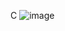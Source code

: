 C
![image](https://user-images.githubusercontent.com/99272066/232893309-fb47c5ef-eb9d-455a-b52c-b94150000558.png)
